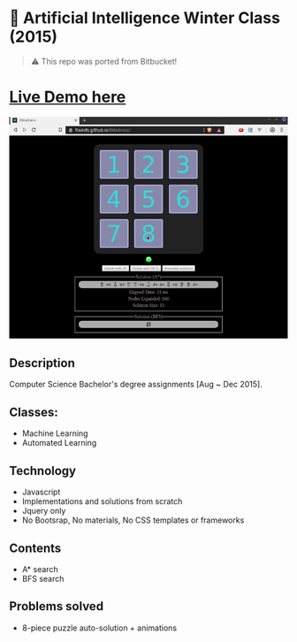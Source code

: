 # 🤖 Artificial Intelligence Winter Class (2015)

> :warning: This repo was ported from Bitbucket!

# <a href="https://flaviofs.github.io/8Madness/" target="_blank"> Live Demo here </a>
<a href="https://flaviofs.github.io/8Madness/" target="_blank">
	<img src="assets/preview.gif" alt="Preview image failed to load"/>
</a>

## Description
Computer Science Bachelor's degree assignments [Aug ~ Dec 2015].

## Classes:
 - Machine Learning
 - Automated Learning

## Technology
 - Javascript
 - Implementations and solutions from scratch
 - Jquery only
 - No Bootsrap, No materials, No CSS templates or frameworks

## Contents
 - A* search
 - BFS search

## Problems solved
 - 8-piece puzzle auto-solution + animations
